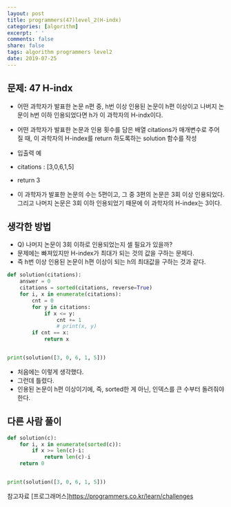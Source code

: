 ```yaml
---
layout: post
title: programmers(47)level_2(H-indx)
categories: [algorithm]
excerpt: ' '
comments: false
share: false
tags: algorithm programmers level2
date: 2019-07-25
---
```


## 문제: 47 H-indx

- 어떤 과학자가 발표한 논문 n편 중, h번 이상 인용된 논문이 h편 이상이고 나버지 논문이 h번 이하 인용되었다면 h가 이 과학자의 H-indx이다.
- 어떤 과학자가 발표한 논문과 인용 횟수를 담은 배열 citations가 매개변수로 주어질 때, 이 과학자의 H-index를 return 하도록하는 solution 함수를 작성

- 입출력 예
- citations : [3,0,6,1,5]
- return 3

- 이 과학자가 발표한 논문의 수는 5편이고, 그 중 3편의 논문은 3회 이상 인용되었다. 그리고 나머지 논문은 3회 이하 인용되었기 때문에 이 과학자의 H-index는 3이다.

## 생각한 방법

- Q) 나머지 논문이 3회 이하로 인용되었는지 셀 필요가 있을까?
- 문제에는 빠져있지만 H-index가 최대가 되는 것의 값을 구하는 문제다.
- 즉 h번 이상 인용된 논문이 h편 이상이 되는 h의 최대값을 구하는 것과 같다.

```python
def solution(citations):
    answer = 0
    citations = sorted(citations, reverse=True)
    for i, x in enumerate(citations):
        cnt = 0
        for y in citations:
            if x <= y:
                cnt += 1
                # print(x, y)
        if cnt == x:
            return x


print(solution([3, 0, 6, 1, 5]))

```

- 처음에는 이렇게 생각했다.
- 그런데 틀렸다.
- 인용된 논문이 h편 이상이기에, 즉, sorted한 게 아닌, 인덱스를 큰 수부터 돌려줘야 한다.

## 다른 사람 풀이

```python
def solution(c):
    for i, x in enumerate(sorted(c)):
        if x >= len(c)-i:
            return len(c)-i
    return 0


print(solution([3, 0, 6, 1, 5]))

```

참고자료
[프로그래머스]<https://programmers.co.kr/learn/challenges>
